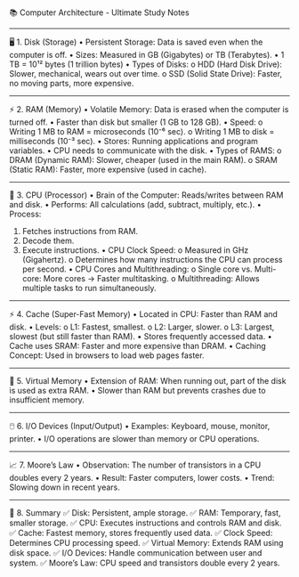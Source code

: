 📚 Computer Architecture - Ultimate Study Notes
________________________________________
🖥️ 1. Disk (Storage)
•	Persistent Storage: Data is saved even when the computer is off.
•	Sizes: Measured in GB (Gigabytes) or TB (Terabytes).
•	1 TB = 10¹² bytes (1 trillion bytes)
•	Types of Disks:
o	HDD (Hard Disk Drive): Slower, mechanical, wears out over time.
o	SSD (Solid State Drive): Faster, no moving parts, more expensive.
________________________________________
⚡️ 2. RAM (Memory)
•	Volatile Memory: Data is erased when the computer is turned off.
•	Faster than disk but smaller (1 GB to 128 GB).
•	Speed:
o	Writing 1 MB to RAM = microseconds (10⁻⁶ sec).
o	Writing 1 MB to disk = milliseconds (10⁻³ sec).
•	Stores: Running applications and program variables.
•	CPU needs to communicate with the disk.
•	Types of RAMS:
o	DRAM (Dynamic RAM): Slower, cheaper (used in the main RAM).
o	SRAM (Static RAM): Faster, more expensive (used in cache).
________________________________________
🧠 3. CPU (Processor)
•	Brain of the Computer: Reads/writes between RAM and disk.
•	Performs: All calculations (add, subtract, multiply, etc.).
•	Process:
1.	Fetches instructions from RAM.
2.	Decode them.
3.	Execute instructions.
•	CPU Clock Speed:
o	Measured in GHz (Gigahertz).
o	Determines how many instructions the CPU can process per second.
•	CPU Cores and Multithreading:
o	Single core vs. Multi-core: More cores → Faster multitasking.
o	Multithreading: Allows multiple tasks to run simultaneously.
________________________________________
⚡️ 4. Cache (Super-Fast Memory)
•	Located in CPU: Faster than RAM and disk.
•	Levels:
o	L1: Fastest, smallest.
o	L2: Larger, slower.
o	L3: Largest, slowest (but still faster than RAM).
•	Stores frequently accessed data.
•	Cache uses SRAM: Faster and more expensive than DRAM.
•	Caching Concept: Used in browsers to load web pages faster.
________________________________________
📂 5. Virtual Memory
•	Extension of RAM: When running out, part of the disk is used as extra RAM.
•	Slower than RAM but prevents crashes due to insufficient memory.
________________________________________
🖱️ 6. I/O Devices (Input/Output)
•	Examples: Keyboard, mouse, monitor, printer.
•	I/O operations are slower than memory or CPU operations.
________________________________________
📈 7. Moore’s Law
•	Observation: The number of transistors in a CPU doubles every 2 years.
•	Result: Faster computers, lower costs.
•	Trend: Slowing down in recent years.
________________________________________
🎯 8. Summary
✅ Disk: Persistent, ample storage.
✅ RAM: Temporary, fast, smaller storage.
✅ CPU: Executes instructions and controls RAM and disk.
✅ Cache: Fastest memory, stores frequently used data.
✅ Clock Speed: Determines CPU processing speed.
✅ Virtual Memory: Extends RAM using disk space.
✅ I/O Devices: Handle communication between user and system.
✅ Moore’s Law: CPU speed and transistors double every 2 years.
